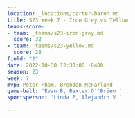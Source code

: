 ```yaml
---
location: _locations/carter-baron.md
title: S23 Week 7 - Iron Grey vs Yellow
teams-score:
- team: _teams/s23-iron-grey.md
  score: 32
- team: _teams/s23-yellow.md
  score: 28
field: "2"
date: 2022-10-30 12:30:00 -0400
season: 23
week: 7
mvp: Peter Pham, Brendan McFarland
game-ball: 'Evan B, Baxter O''Brien '
sportsperson: 'Linda P, Alejandro V '

---
```

